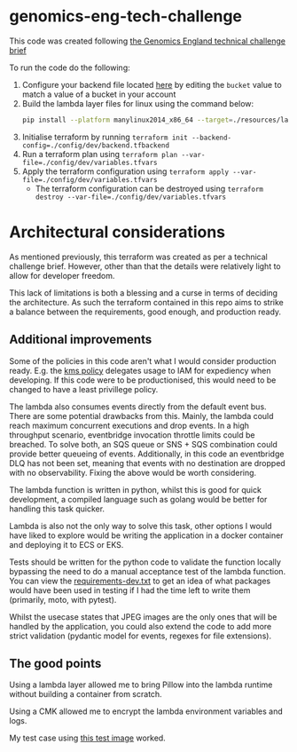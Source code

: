 # genomics-eng-tech-challenge

This code was created following [the Genomics England technical challenge brief](https://c.smartrecruiters.com/sr-company-attachments-prod-dc5/5eb39856e897e940ef25db3f/bd498af2-f725-4b3a-976a-3d4eb052212e?r=s3-eu-central-1)

To run the code do the following:

1. Configure your backend file located [here](./config/dev/backend.tfbackend) by editing the `bucket` value to match a value of a bucket in your account
1. Build the lambda layer files for linux using the command below:
    ```sh
    pip install --platform manylinux2014_x86_64 --target=./resources/layer/python/lib/python3.12/site-packages --implementation cp --python-version "3.12" --only-binary=:all: -r ./resources/requirements/requirements-layer.txt --upgrade
    ```
1. Initialise terraform by running `terraform init --backend-config=./config/dev/backend.tfbackend`
1. Run a terraform plan using `terraform plan --var-file=./config/dev/variables.tfvars`
1. Apply the terraform configuration using `terraform apply --var-file=./config/dev/variables.tfvars`
    - The terraform configuration can be destroyed using `terraform destroy --var-file=./config/dev/variables.tfvars`

# Architectural considerations

As mentioned previously, this terraform was created as per a technical challenge brief. However, other than that the details were relatively light to allow for developer freedom.

This lack of limitations is both a blessing and a curse in terms of deciding the architecture. As such the terraform contained in this repo aims to strike a balance between the requirements, good enough, and production ready.

## Additional improvements

Some of the policies in this code aren't what I would consider production ready. E.g. the [kms policy](./modules/kms/main.tf) delegates usage to IAM for expediency when developing. If this code were to be productionised, this would need to be changed to have a least privillege policy.

The lambda also consumes events directly from the default event bus. There are some potential drawbacks from this. Mainly, the lambda could reach maximum concurrent executions and drop events. In a high throughput scenario, eventbridge invocation throttle limits could be breached. To solve both, an SQS queue or SNS + SQS combination could provide better queueing of events. Additionally, in this code an eventbridge DLQ has not been set, meaning that events with no destination are dropped with no observability. Fixing the above would be worth considering.

The lambda function is written in python, whilst this is good for quick development, a compiled language such as golang would be better for handling this task quicker.

Lambda is also not the only way to solve this task, other options I would have liked to explore would be writing the application in a docker container and deploying it to ECS or EKS.

Tests should be written for the python code to validate the function locally bypassing the need to do a manual acceptance test of the lambda function. You can view the [requirements-dev.txt](./resources/requirements/requirements-dev.txt) to get an idea of what packages would have been used in testing if I had the time left to write them (primarily, moto, with pytest).

Whilst the usecase states that JPEG images are the only ones that will be handled by the application, you could also extend the code to add more strict validation (pydantic model for events, regexes for file extensions).

## The good points

Using a lambda layer allowed me to bring Pillow into the lambda runtime without building a container from scratch.

Using a CMK allowed me to encrypt the lambda environment variables and logs.

My test case using [this test image](./resources/scripts/exif_remover/tests/images/Canon_40D.jpg) worked.